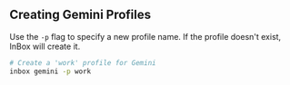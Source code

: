 ## Creating Gemini Profiles

Use the `-p` flag to specify a new profile name. If the profile doesn't exist, InBox will create it.

```bash
# Create a 'work' profile for Gemini
inbox gemini -p work
```